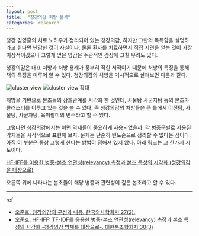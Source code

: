 ```yaml
---
layout: post
title:  "청강의감 처방 분석"
categories: research
---
```


청강 김영훈의 치료 노하우가 정리되어 있는 청강의감, 하지만 그만의 독특함을 설명하라고 한다면 난감한 것이 사실이다. 물론 환자를 치료하면서 직접 지견을 얻는 것이 가장 이상적이겠으나 그렇게 얻은 영감은 주관적인 감상에 그칠 우려도 있다. 

청강의감은 대표 처방과 처방 용례가 풍부히 적힌 서적이기 때문에 처방의 특징을 통해 책의 특징을 미루어 알 수 있다. 청강의감의 처방을 거시적으로 살펴보면 다음과 같다. 

![cluster view](https://pinedance.github.io/data/images/CheongKangEuiGam/ClusterDensity.png)
![cluster view 확대](https://pinedance.github.io/data/images/CheongKangEuiGam/ClusterDensity2.png)

처방을 기반으로 본초들의 상호관계를 시각화 한 것인데, 사물탕 사군자탕 등의 본초가 클러스터를 이루고 있는 것을 볼 수 있다. 즉 청강의감의 처방들은 큰 틀에서 이진탕, 사물탕, 사군자탕, 육미팔미의 변주라고 할 수 있다. 

그렇다면 청강의감에서는 어떤 약재들이 중요하게 사용되었을까. 각 병증문별로 사용된 약재들을 시각적으로 표현해 보자. 문제는 단순히 빈도순으로 정리할 수 없다는 점이다. 아직 이 부분은 통상 그렇게 한다는 방법이 정해져 있지 않다. 아래 링크는 그 한가지 시도이다. 

[HF-IFF를 이용한 병증-본초 연관성(relevancy) 측정과 본초 특성의 시각화 (청강의감을 대상으로)](http://115.68.184.81:3838/2015CGAnalysis/HF-IFF-demo/)

오른쪽 위에 나타나는 본초들이 해당 병증과 관련성이 깊은 본초라고 할 수 있다. 

***

ref

- [오준호. 청강의감의 구성과 내용. 한국의사학회지 27(2).](https://goo.gl/2HG6LC)
- [오준호. HF-IFF: TF-IDF를 응용한 병증-본초 연관성(relevancy) 측정과 본초 특성의 시각화 -청강의감 방제를 대상으로-. 대한본초학회지 30(3)](http://dx.doi.org/10.6116/kjh.2015.30.3.63.)